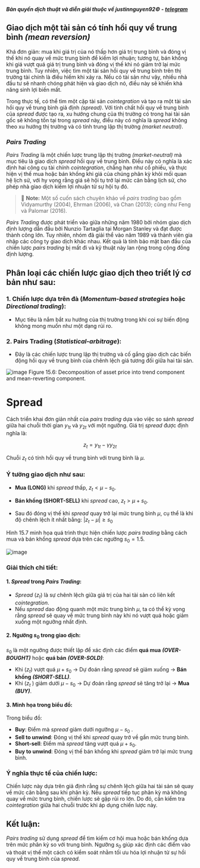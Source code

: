 ***Bản quyền dịch thuật và diễn giải thuộc về justinnguyen92&copy; - [telegram](https://t.me/justinnguyen92)***

## Giao dịch một tài sản có tính hồi quy về trung bình *(mean reversion)*
Khá đơn giản: mua khi giá trị của nó thấp hơn giá trị trung bình và đóng vị thế khi nó quay về mức trung bình để kiếm lợi nhuận; tương tự, bán khống khi giá vượt quá giá trị trung bình và đóng vị thế khi nó giảm trở lại mức trung bình. Tuy nhiên, việc tìm một tài sản hồi quy về trung bình trên thị trường tài chính là điều hiếm khi xảy ra. Nếu có tài sản như vậy, nhiều nhà đầu tư sẽ nhanh chóng phát hiện và giao dịch nó, điều này sẽ khiến khả năng sinh lợi biến mất.

Trong thực tế, có thể tìm một cặp tài sản *cointegration* và tạo ra một tài sản hồi quy về trung bình giả định *(spread)*. Với tính chất hồi quy về trung bình của *spread* được tạo ra, xu hướng chung của thị trường có trong hai tài sản gốc sẽ không tồn tại trong *spread* này, điều này có nghĩa là *spread* không theo xu hướng thị trường và có tính trung lập thị trường *(market neutral)*.

### *Pairs Trading*
*Pairs Trading* là một chiến lược trung lập thị trường *(market-neutral)* mà mục tiêu là giao dịch *spread* hồi quy về trung bình. Điều này có nghĩa là xác định hai công cụ tài chính *cointegration*, chẳng hạn như cổ phiếu, và thực hiện vị thế mua hoặc bán khống khi giá của chúng phân kỳ khỏi mối quan hệ lịch sử, với hy vọng rằng giá sẽ hội tụ trở lại mức cân bằng lịch sử, cho phép nhà giao dịch kiếm lợi nhuận từ sự hội tụ đó.

> :memo: **Note:** Một số cuốn sách chuyên khảo về *pairs trading* bao gồm Vidyamurthy (2004), Ehrman (2006), và Chan (2013); cũng như Feng và Palomar (2016).

*Pairs Trading* được phát triển vào giữa những năm 1980 bởi nhóm giao dịch định lượng dẫn đầu bởi Nunzio Tartaglia tại Morgan Stanley và đạt được thành công lớn. Tuy nhiên, nhóm đã giải thể vào năm 1989 và thành viên gia nhập các công ty giao dịch khác nhau. Kết quả là tính bảo mật ban đầu của chiến lược *pairs trading* bị mất đi và kỹ thuật này lan rộng trong cộng đồng định lượng.

## Phân loại các chiến lược giao dịch theo triết lý cơ bản như sau:
### 1. Chiến lược dựa trên đà (*Momentum-based strategies* hoặc *Directional trading*):
- Mục tiêu là nắm bắt xu hướng của thị trường trong khi coi sự biến động không mong muốn như một dạng rủi ro.

### 2. Pairs Trading (*Statistical-arbitrage*):
- Đây là các chiến lược trung lập thị trường và cố gắng giao dịch các biến động hồi quy về trung bình của chênh lệch giá tương đối giữa hai tài sản.

![image](https://github.com/user-attachments/assets/bb03b9e4-2e26-4b32-851a-4b19f4e3dc15)
Figure 15.6: Decomposition of asset price into trend component and mean-reverting component.

# Spread
Cách triển khai đơn giản nhất của *pairs trading* dựa vào việc so sánh *spread* giữa hai chuỗi thời gian $y_{1t}$ và $y_{2t}$ với một ngưỡng. Giá trị *spread* được định nghĩa là:

$$z_t = y_{1t} - \gamma y_{2t}$$

Chuỗi $z_t$ có tính hồi quy về trung bình với trung bình là $\mu$.

### Ý tưởng giao dịch như sau:
- **Mua (LONG)** khi *spread* thấp, $z_t < \mu - s_0$.
- **Bán khống (SHORT-SELL)** khi *spread* cao, $z_t > \mu + s_0$.

- Sau đó đóng vị thế khi *spread* quay trở lại mức trung bình $\mu$, cụ thể là khi độ chênh lệch ít nhất bằng: $|z_t - \mu| \geq s_0$

Hình 15.7 minh họa quá trình thực hiện chiến lược *pairs trading* bằng cách mua và bán khống *spread* dựa trên các ngưỡng $s_0 = 1.5$.

![image](https://github.com/user-attachments/assets/22354aa0-58dc-43e9-a1aa-3696546d26dd)

### Giải thích chi tiết:
#### 1. *Spread* trong *Pairs Trading*:
- *Spread* ($z_t$) là sự chênh lệch giữa giá trị của hai tài sản có liên kết *cointegration*.
- Nếu *spread* dao động quanh một mức trung bình $\mu$, ta có thể kỳ vọng rằng *spread* sẽ quay về mức trung bình này khi nó vượt quá hoặc giảm xuống một ngưỡng nhất định.

#### 2. Ngưỡng $s_0$ trong giao dịch:
$s_0$ là một ngưỡng được thiết lập để xác định các điểm **quá mua** ***(OVER-BOUGHT)*** hoặc **quá bán** ***(OVER-SOLD)***:
  - Khi ($z_t$) vượt quá $\mu + s_0$ → Dự đoán rằng *spread* sẽ giảm xuống → **Bán khống** ***(SHORT-SELL)***.
  - Khi ($z_t$ ) giảm dưới $\mu - s_0$ → Dự đoán rằng *spread* sẽ tăng trở lại → **Mua** ***(BUY)***. 

#### 3. Minh họa trong biểu đồ:
Trong biểu đồ:
  - **Buy**: Điểm mà *spread* giảm dưới ngưỡng $\mu - s_0$ .
  - **Sell to unwind**: Đóng vị thế khi *spread* quay trở về gần mức trung bình.
  - **Short-sell**: Điểm mà *spread* tăng vượt quá $\mu + s_0$.
  - **Buy to unwind**: Đóng vị thế bán khống khi *spread* giảm trở lại mức trung bình.
    
### Ý nghĩa thực tế của chiến lược:
Chiến lược này dựa trên giả định rằng sự chênh lệch giữa hai tài sản sẽ quay về mức cân bằng sau khi phân kỳ. Nếu *spread* tiếp tục phân kỳ mà không quay về mức trung bình, chiến lược sẽ gặp rủi ro lớn. Do đó, cần kiểm tra *cointegration* giữa hai chuỗi trước khi áp dụng chiến lược này.

## Kết luận:
*Pairs trading* sử dụng *spread* để tìm kiếm cơ hội mua hoặc bán khống dựa trên mức phân kỳ so với trung bình. Ngưỡng $s_0$ giúp xác định các điểm vào và thoát vị thế một cách có kiểm soát nhằm tối ưu hóa lợi nhuận từ sự hồi quy về trung bình của *spread*.










